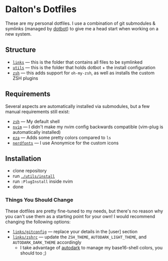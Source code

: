 # Dalton's Dotfiles

These are my personal dotfiles. I use a combination of git submodules & symlinks (managed by [dotbot](https://github.com/anishathalye/dotbot)) to give me a head start when working on a new system.

## Structure

- [`links`](links) — this is the folder that contains all files to be symlinked
- [`utils`](utils) — this is the folder that holds dotbot + the install configuration
- [`zsh`](zsh) — this adds support for `oh-my-zsh`, as well as installs the custom ZSH plugins

## Requirements

Several aspects are automatically installed via submodules, but a few manual requirements still exist:

- [`zsh`](https://www.zsh.org) — My default shell
- [`nvim`](https://github.com/neovim/neovim) — I didn't make my nvim config backwards compatible (vim-plug is automatically installed)
- [`eza`](https://github.com/ogham/eza) — Adds some pretty colors compared to `ls`
- [`nerdfonts`](https://www.nerdfonts.com) — I use Anonymice for the custom icons

## Installation

- clone repository
- run [`./utils/install`](utils/install)
- run `:PlugInstall` inside nvim
- done

### Things You Should Change

These dotfiles are pretty fine-tuned to my needs, but there's no reason why you can't use them as a starting point for your own! I would recommend changing the following options:

- [`links/gitconfig`](links/gitconfig) — replace your details in the [user] section
- [`links/zshrc`](links/zshrc) — update the `ZSH_THEME`, `AUTODARK_LIGHT_THEME`, and `AUTODARK_DARK_THEME` accordingly
  - I take advantage of [autodark](https://github.com/cravend/autodark) to manage my base16-shell colors, you should too ;)
